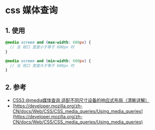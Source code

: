<!--#region
@author 吴钦飞
@email wuqinfei@qq.com
@create date 2024-05-23 10:42:49
@modify date 2024-05-23 10:42:50
@desc [description]
#endregion-->

# css 媒体查询

## 1. 使用

```scss
@media screen and (max-width: 600px) { 
  // 当 视口 宽度小于等于 600px 时
}

@media screen and (min-width: 600px) { 
  // 当 视口 宽度大于等于 600px 时
}
```

## 2. 参考

* [CSS3 @media媒体查询 适配不同尺寸设备的响应式布局（清晰详解）](https://blog.csdn.net/zhouzuoluo/article/details/95756442)
* [https://developer.mozilla.org/zh-CN/docs/Web/CSS/CSS_media_queries/Using_media_queries](https://developer.mozilla.org/zh-CN/docs/Web/CSS/CSS_media_queries/Using_media_queries)